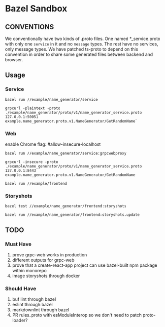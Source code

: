 # Bazel Sandbox

## CONVENTIONS

We conventionally have two kinds of .proto files. One named \*\_service.proto with
only one `service` in it and no `message` types. The rest have no services, only
message types. We have patched ts-proto to depend on this convention in order to
share some generated files between backend and browser.

## Usage

### Service

    bazel run //example/name_generator/service

    grpcurl -plaintext -proto ./example/name_generator/proto/v1/name_generator_service.proto 127.0.0.1:50051 example.name_generator.proto.v1.NameGenerator/GetRandomName`

### Web

enable Chrome flag: #allow-insecure-localhost

    bazel run //example/name_generator/service:grpcwebproxy

    grpcurl -insecure -proto ./example/name_generator/proto/v1/name_generator_service.proto 127.0.0.1:8443 example.name_generator.proto.v1.NameGenerator/GetRandomName

    bazel run //example/frontend

### Storyshots

    bazel test //example/name_generator/frontend:storyshots

    bazel run //example/name_generator/frontend:storyshots.update

## TODO

### Must Have

1. prove grpc-web works in production
1. different outputs for grpc-web
1. prove that a create-react-app project can use bazel-built npm package within
   monorepo
1. image storyshots through docker

### Should Have

1. buf lint through bazel
1. eslint through bazel
1. markdownlint through bazel
1. PR rules_proto with esModuleInterop so we don't need to patch proto-loader?
